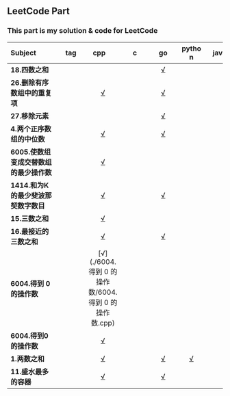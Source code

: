 ## LeetCode Part

### This part is my solution & code for LeetCode
|<div style='width:100px'> Subject </div>|<div style='width:50px'>tag</div>|<div style='width:50px'>cpp</div>|<div style='width:50px'>c</div>|<div style='width:50px'>go</div>|<div style='width:50px'>python</div>|<div style='width:50px'>java</div>|
| :---- | :----: | :----: | :----: | :----: | :----: | :----: |
| <b>18.四数之和</b> | | | |[√](./18.四数之和/18.四数之和.go) | | |
| <b>26.删除有序数组中的重复项</b> | |[√](./26.删除有序数组中的重复项/26.删除有序数组中的重复项.cpp) | |[√](./26.删除有序数组中的重复项/26.删除有序数组中的重复项.go) | | |
| <b>27.移除元素</b> | | | |[√](./27.移除元素/27.移除元素.go) | | |
| <b>4.两个正序数组的中位数</b> | |[√](./4.两个正序数组的中位数/4.两个正序数组的中位数.cpp) | |[√](./4.两个正序数组的中位数/4.两个正序数组的中位数.go) | | |
| <b>6005.使数组变成交替数组的最少操作数</b> | |[√](./6005.使数组变成交替数组的最少操作数/6005.使数组变成交替数组的最少操作数.cpp) | | | | |
| <b>1414.和为K的最少斐波那契数字数目</b> | |[√](./1414.和为K的最少斐波那契数字数目/1414.和为K的最少斐波那契数字数目.cpp) | |[√](./1414.和为K的最少斐波那契数字数目/1414.和为K的最少斐波那契数字数目.go) | | |
| <b>15.三数之和</b> | |[√](./15.三数之和/15.三数之和.cpp) | | | | |
| <b>16.最接近的三数之和</b> | |[√](./16.最接近的三数之和/16.最接近的三数之和.cpp) | |[√](./16.最接近的三数之和/16.最接近的三数之和.go) | | |
| <b>6004.得到 0 的操作数</b> | |[√](./6004.得到 0 的操作数/6004.得到 0 的操作数.cpp) | | | | |
| <b>6004.得到0的操作数</b> | |[√](./6004.得到0的操作数/6004.得到0的操作数.cpp) | | | | |
| <b>1.两数之和</b> | |[√](./1.两数之和/1.两数之和.cpp) | |[√](./1.两数之和/1.两数之和.go) |[√](./1.两数之和/1.两数之和.py) | |
| <b>11.盛水最多的容器</b> | |[√](./11.盛水最多的容器/11.盛水最多的容器.cpp) | |[√](./11.盛水最多的容器/11.盛水最多的容器.go) | | |